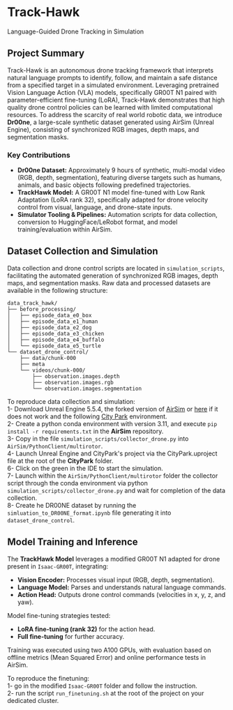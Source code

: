 # Track-Hawk

Language-Guided Drone Tracking in Simulation

## Project Summary

Track-Hawk is an autonomous drone tracking framework that interprets natural language prompts to identify, follow, and maintain a safe distance from a specified target in a simulated environment. Leveraging pretrained Vision Language Action (VLA) models, specifically GR00T N1 paired with parameter-efficient fine-tuning (LoRA), Track-Hawk demonstrates that high quality drone control policies can be learned with limited computational resources. To address the scarcity of real world robotic data, we introduce **Dr00ne**, a large-scale synthetic dataset generated using AirSim (Unreal Engine), consisting of synchronized RGB images, depth maps, and segmentation masks.
### Key Contributions

* **Dr00ne Dataset:** Approximately 9 hours of synthetic, multi-modal video (RGB, depth, segmentation), featuring diverse targets such as humans, animals, and basic objects following predefined trajectories.
* **TrackHawk Model:** A GR00T N1 model fine-tuned with Low Rank Adaptation (LoRA rank 32), specifically adapted for drone velocity control from visual, language, and drone-state inputs.
* **Simulator Tooling & Pipelines:** Automation scripts for data collection, conversion to HuggingFace/LeRobot format, and model training/evaluation within AirSim.

## Dataset Collection and Simulation

Data collection and drone control scripts are located in `simulation_scripts`, facilitating the automated generation of synchronized RGB images, depth maps, and segmentation masks. Raw data and processed datasets are available in the following structure:

```
data_track_hawk/
├── before_processing/
│   ├── episode_data_e0_box
│   ├── episode_data_e1_human
│   ├── episode_data_e2_dog
│   ├── episode_data_e3_chicken
│   ├── episode_data_e4_buffalo
│   └── episode_data_e5_turtle
└── dataset_drone_control/
    ├── data/chunk-000
    ├── meta
    └── videos/chunk-000/
        ├── observation.images.depth
        ├── observation.images.rgb
        └── observation.images.segmentation
```
To reproduce data collection and simulation:    
1- Download Unreal Engine 5.5.4, the forked version of [AirSim](https://github.com/OpenSourceVideoGames/AirSim) or [here](https://drive.google.com/file/d/1JDXIQsXcHFBBpZgum81xFZM1-KNpCeXJ/view?usp=share_link) if it does not work and the following [City Park](https://drive.google.com/file/d/1Ofippa0zpMLpgj-gZ11KP5vtPA803J5-/view?usp=sharing) environment.     
2- Create a python conda environment with version 3.11, and execute `pip install -r requirements.txt` in the **AirSim** repository.    
3- Copy in the file `simulation_scripts/collector_drone.py` into `AirSim/PythonClient/multirotor`.     
4- Launch Unreal Engine and CityPark's project via the CityPark.uproject file at the root of the **CityPark** folder.    
6- Click on the green in the IDE to start the simulation.     
7- Launch within the `AirSim/PythonClient/multirotor` folder the collector script through the conda environment via python `simulation_scripts/collector_drone.py` and wait for completion of the data collection.     
8- Create he DR00NE dataset by running the `simluation_to_DR00NE_format.ipynb` file generating it into `dataset_drone_control`.    

## Model Training and Inference

The **TrackHawk Model** leverages a modified GR00T N1 adapted for drone present in `Isaac-GR00T`, integrating:

* **Vision Encoder:** Processes visual input (RGB, depth, segmentation).
* **Language Model:** Parses and understands natural language commands.
* **Action Head:** Outputs drone control commands (velocities in x, y, z, and yaw).

Model fine-tuning strategies tested:

* **LoRA fine-tuning (rank 32)** for the action head.
* **Full fine-tuning** for further accuracy.

Training was executed using two A100 GPUs, with evaluation based on offline metrics (Mean Squared Error) and online performance tests in AirSim.

To reproduce the finetuning:     
1- go in the modified `Isaac-GR00T` folder and follow the instruction.    
2- run the script `run_finetuning.sh` at the root of the project on your dedicated cluster.    

